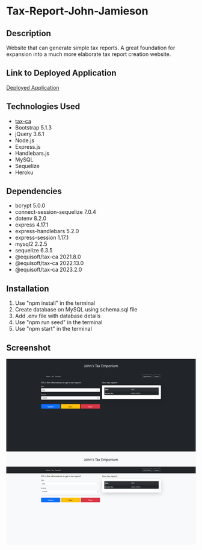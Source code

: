 # Tax-Report-John-Jamieson

## Description

Website that can generate simple tax reports. A great foundation for expansion into a much more elaborate tax report creation website.

## Link to Deployed Application

[Deployed Application](https://salty-headland-78131.herokuapp.com/)

## Technologies Used

- [tax-ca](https://www.npmjs.com/package/@equisoft/tax-ca)
- Bootstrap 5.1.3
- jQuery 3.6.1
- Node.js
- Express.js
- Handlebars.js
- MySQL
- Sequelize
- Heroku

## Dependencies

- bcrypt 5.0.0
- connect-session-sequelize 7.0.4
- dotenv 8.2.0
- express 4.17.1
- express-handlebars 5.2.0
- express-session 1.17.1
- mysql2 2.2.5
- sequelize 6.3.5
- @equisoft/tax-ca 2021.8.0
- @equisoft/tax-ca 2022.13.0
- @equisoft/tax-ca 2023.2.0

## Installation

1. Use "npm install" in the terminal
2. Create database on MySQL using schema.sql file
3. Add .env file with database details
4. Use "npm run seed" in the terminal
5. Use "npm start" in the terminal

## Screenshot

![Demo Screenshot 01](Screenshot01.png)
![Demo Screenshot 02](Screenshot02.png)